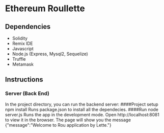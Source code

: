 # Ethereum Roullette
## Dependencies
 - Solidity
 - Remix IDE
 - Javascript
 - Node.js (Express, Mysql2, Sequelize)
 - Truffle
 - Metamask
## Instructions 
### Server (Back End)
In the project directory, you can run the backend server:
####Project setup
npm install
Runs package.json to install all the dependecies.
####Run
node server.js
Runs the app in the development mode.
Open http://localhost:8081 to view it in the browser.
The page will show you the message
{"message":"Welcome to Rou application by Lette."}
